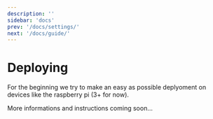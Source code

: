 ```yaml
---
description: ''
sidebar: 'docs'
prev: '/docs/settings/'
next: '/docs/guide/'
---
```


# Deploying
For the beginning we try to make an easy as possible deplyoment on devices like the raspberry pi (3+ for now).


More informations and instructions coming soon...
